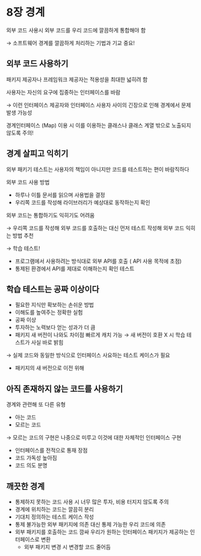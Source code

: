 # 8장 경계

외부 코드 사용시 외부 코드를 우리 코드에 깔끔하게 통합해야 함

→ 소프트웨어 경계를 깔끔하게 처리하는 기법과 기교 중요!

## 외부 코드 사용하기

패키지 제공자나 프레임워크 제공자는 적용성을 최대한 넓히려 함

사용자는 자신의 요구에 집중하는 인터페이스를 바람

→ 이런 인터페이스 제공자와 인터페이스 사용자 사이의 긴장으로 인해 경계에서 문제 발생 가능성 

경계인터페이스 (Map) 이용 시 이를 이용하는 클래스나 클래스 계열 밖으로 노출되지 않도록 주의!

## 경계 살피고 익히기

외부 패키기 테스트는 사용자의 책임이 아니지만 코드를 테스트하는 편이 바람직하다

외부 코드 사용 방법

- 하루나 이틀 문서를 읽으며 사용법을 결정
- 우리쪽 코드를 작성해 라이브러리가 예상대로 동작하는지 확인

외부 코드는 통합하기도 익히기도 어려움 

→ 우리쪽 코드를 작성해 외부 코드를 호출하는 대신 먼저 테스트 작성해 외부 코드 익히는 방법 추천

→ 학습 테스트!

- 프로그램에서 사용하려는 방식대로 외부 API를 호출 ( API 사용 목적에 초점)
- 통제된 환경에서 API를 제대로 이해하는지 확인 테스트

## 학습 테스트는 공짜 이상이다

- 필요한 지식만 확보하는 손쉬운 방법
- 이해도를 높여주는 정확한 실험
- 공짜 이상
- 투자하는 노력보다 얻는 성과가 더 큼
- 패키지 새 버전이 나와도 차이점 빠르게 캐치 가능 → 새 버전이 호환 X 시 학습 테스트가 사실 바로 밝힘

→ 실제 코드와 동일한 방식으로 인터페이스 사요하는 테스트 케이스가 필요

- 패키지의 새 버전으로 이전 위해

## 아직 존재하지 않는 코드를 사용하기

경계와 관련해 또 다른 유형

- 아는 코드
- 모르는 코드

 → 모르는 코드의 구현은 나중으로 미루고 이것에 대한 자체적인 인터페이스 구현

- 인터페이스를 전적으로 통재 장점
- 코드 가독성 높아짐
- 코드 의도 분명

## 깨끗한 경계

- 통제하지 못하는 코드 사용 시 너무 많은 투자, 비용 터지지 않도록 주의
- 경계에 위치하는 코드는 깔끔히 분리
- 기대치 정의하는 테스트 케이스 작성
- 통제 불가능한 외부 패키지에 의존 대신 통제 가능한 우리 코드에 의존
- 외부 패키지를 호출하는 코드 깜싸 우리가 원하는 인터페이스 패키지가 제공하는 인터페이스로 변환
    - 외부 패키지 변경 시 변경할 코드 줄어듬